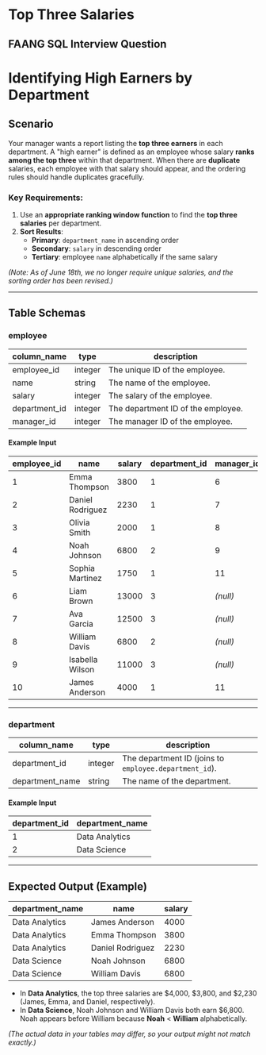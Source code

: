 # Top Three Salaries
## FAANG SQL Interview Question

# Identifying High Earners by Department

## Scenario
Your manager wants a report listing the **top three earners** in each department. A "high earner" is defined as an employee whose salary **ranks among the top three** within that department. When there are **duplicate** salaries, each employee with that salary should appear, and the ordering rules should handle duplicates gracefully.

### **Key Requirements**:
1. Use an **appropriate ranking window function** to find the **top three salaries** per department.
2. **Sort Results**:
   - **Primary**: `department_name` in ascending order
   - **Secondary**: `salary` in descending order
   - **Tertiary**: employee `name` alphabetically if the same salary

*(Note: As of June 18th, we no longer require unique salaries, and the sorting order has been revised.)*

---

## Table Schemas

### **employee**
| column_name   | type    | description                             |
|---------------|---------|-----------------------------------------|
| employee_id   | integer | The unique ID of the employee.          |
| name          | string  | The name of the employee.               |
| salary        | integer | The salary of the employee.             |
| department_id | integer | The department ID of the employee.      |
| manager_id    | integer | The manager ID of the employee.         |

#### Example Input
| employee_id | name            | salary | department_id | manager_id |
|-------------|-----------------|--------|---------------|-----------|
| 1           | Emma Thompson   | 3800   | 1             | 6         |
| 2           | Daniel Rodriguez| 2230   | 1             | 7         |
| 3           | Olivia Smith    | 2000   | 1             | 8         |
| 4           | Noah Johnson    | 6800   | 2             | 9         |
| 5           | Sophia Martinez | 1750   | 1             | 11        |
| 6           | Liam Brown      | 13000  | 3             | *(null)*  |
| 7           | Ava Garcia      | 12500  | 3             | *(null)*  |
| 8           | William Davis   | 6800   | 2             | *(null)*  |
| 9           | Isabella Wilson | 11000  | 3             | *(null)*  |
| 10          | James Anderson  | 4000   | 1             | 11        |

---

### **department**
| column_name     | type    | description                  |
|-----------------|---------|------------------------------|
| department_id   | integer | The department ID (joins to `employee.department_id`). |
| department_name | string  | The name of the department.  |

#### Example Input
| department_id | department_name  |
|---------------|------------------|
| 1             | Data Analytics   |
| 2             | Data Science     |

---

## Expected Output (Example)
| department_name | name            | salary |
|-----------------|-----------------|--------|
| Data Analytics  | James Anderson  | 4000   |
| Data Analytics  | Emma Thompson   | 3800   |
| Data Analytics  | Daniel Rodriguez| 2230   |
| Data Science    | Noah Johnson    | 6800   |
| Data Science    | William Davis   | 6800   |

- In **Data Analytics**, the top three salaries are \$4,000, \$3,800, and \$2,230 (James, Emma, and Daniel, respectively).
- In **Data Science**, Noah Johnson and William Davis both earn \$6,800. Noah appears before William because **Noah** < **William** alphabetically.

*(The actual data in your tables may differ, so your output might not match exactly.)*
